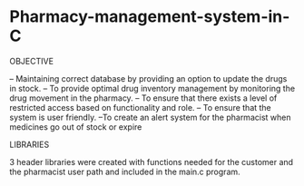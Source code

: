 # Pharmacy-management-system-in-C

OBJECTIVE

– Maintaining correct database by providing an option to update the drugs in stock. – To provide optimal drug inventory management by monitoring the drug movement in the pharmacy. – To ensure that there exists a level of restricted access based on functionality and role. – To ensure that the system is user friendly. –To create an alert system for the pharmacist when medicines go out of stock or expire

LIBRARIES

3 header libraries were created with functions needed for the customer and the pharmacist user path and included in the main.c program.
